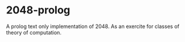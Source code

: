 2048-prolog
===========

A prolog text only implementation of 2048. As an exercite for classes of theory of computation.

